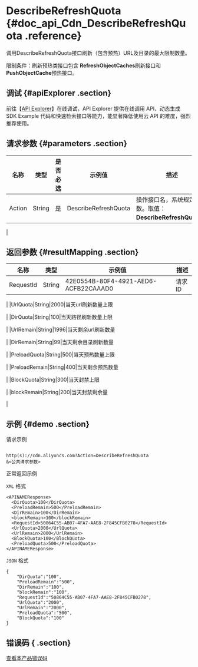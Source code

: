 # DescribeRefreshQuota {#doc_api_Cdn_DescribeRefreshQuota .reference}

调用DescribeRefreshQuota接口刷新（包含预热）URL及目录的最大限制数量。

限制条件：刷新预热类接口包含 **RefreshObjectCaches**刷新接口和 **PushObjectCache**预热接口。

## 调试 {#apiExplorer .section}

前往【[API Explorer](https://api.aliyun.com/#product=Cdn&api=DescribeRefreshQuota)】在线调试，API Explorer 提供在线调用 API、动态生成 SDK Example 代码和快速检索接口等能力，能显著降低使用云 API 的难度，强烈推荐使用。

## 请求参数 {#parameters .section}

|名称|类型|是否必选|示例值|描述|
|--|--|----|---|--|
|Action|String|是|DescribeRefreshQuota|操作接口名，系统规定参数。取值：**DescribeRefreshQuota**。

 |

## 返回参数 {#resultMapping .section}

|名称|类型|示例值|描述|
|--|--|---|--|
|RequestId|String|42E0554B-80F4-4921-AED6-ACFB22CAAAD0|请求ID

 |
|UrlQuota|String|2000|当天url刷新数量上限

 |
|DirQuota|String|100|当天路径刷新数量上限

 |
|UrlRemain|String|1996|当天剩余url刷新数量

 |
|DirRemain|String|99|当天剩余目录刷新数量

 |
|PreloadQuota|String|500|当天预热数量上限

 |
|PreloadRemain|String|400|当天剩余预热数量

 |
|BlockQuota|String|300|当天封禁上限

 |
|blockRemain|String|200|当天封禁剩余量

 |

## 示例 {#demo .section}

请求示例

``` {#request_demo}

http(s)://cdn.aliyuncs.com?Action=DescribeRefreshQuota
&<公共请求参数>

```

正常返回示例

`XML` 格式

``` {#xml_return_success_demo}
<APINAMEResponse>
  <DirQuota>100</DirQuota>
  <PreloadRemain>500</PreloadRemain>
  <DirRemain>100</DirRemain>
  <blockRemain>100</blockRemain>
  <RequestId>50864C55-AB07-4FA7-AAE8-2F845CFB0278</RequestId>
  <UrlQuota>2000</UrlQuota>
  <UrlRemain>2000</UrlRemain>
  <BlockQuota>100</BlockQuota>
  <PreloadQuota>500</PreloadQuota>
</APINAMEResponse>

```

`JSON` 格式

``` {#json_return_success_demo}
{
	"DirQuota":"100",
	"PreloadRemain":"500",
	"DirRemain":"100",
	"blockRemain":"100",
	"RequestId":"50864C55-AB07-4FA7-AAE8-2F845CFB0278",
	"UrlQuota":"2000",
	"UrlRemain":"2000",
	"PreloadQuota":"500",
	"BlockQuota":"100"
}
```

## 错误码 { .section}

[查看本产品错误码](https://error-center.aliyun.com/status/product/Cdn)


